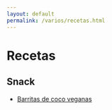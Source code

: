 ```yaml
---
layout: default
permalink: /varios/recetas.html
---
```


# Recetas

## Snack

* [Barritas de coco veganas](https://okdiario.com/recetas/receta-barritas-coco-veganas-4872199)
